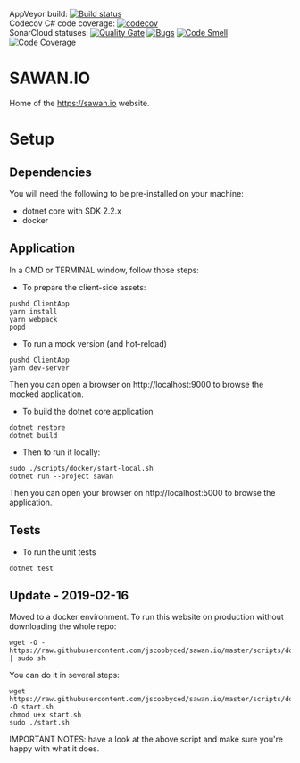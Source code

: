 AppVeyor build: [![Build status](https://ci.appveyor.com/api/projects/status/l1c7qjueue6rxulx?svg=true)](https://ci.appveyor.com/project/jscoobyced/sawan-io)  
Codecov C# code coverage: [![codecov](https://codecov.io/gh/jscoobyced/sawan.io/branch/master/graph/badge.svg)](https://codecov.io/gh/jscoobyced/sawan.io)  
SonarCloud statuses: [![Quality Gate](https://sonarcloud.io/api/project_badges/measure?project=sawan.io&metric=alert_status&v=11)](https://sonarcloud.io/dashboard?id=sawan.io)
[![Bugs](https://sonarcloud.io/api/project_badges/measure?project=sawan.io&metric=bugs&v=11)](https://sonarcloud.io/dashboard?id=sawan.io)
[![Code Smell](https://sonarcloud.io/api/project_badges/measure?project=sawan.io&metric=code_smells&v=11)](https://sonarcloud.io/dashboard?id=sawan.io)
[![Code Coverage](https://sonarcloud.io/api/project_badges/measure?project=sawan.io&metric=coverage&v=11)](https://sonarcloud.io/dashboard?id=sawan.io)

# SAWAN.IO
Home of the https://sawan.io website.

# Setup

## Dependencies

You will need the following to be pre-installed on your machine:
- dotnet core with SDK 2.2.x
- docker

## Application

In a CMD or TERMINAL window, follow those steps:
- To prepare the client-side assets:
```
pushd ClientApp
yarn install
yarn webpack
popd
```

- To run a mock version (and hot-reload)
```
pushd ClientApp
yarn dev-server
```

Then you can open a browser on http://localhost:9000 to browse the mocked application.

- To build the dotnet core application
```
dotnet restore
dotnet build
```

- Then to run it locally:
```
sudo ./scripts/docker/start-local.sh
dotnet run --project sawan
```

Then you can open your browser on http://localhost:5000 to browse the application.

## Tests

- To run the unit tests
```
dotnet test
```

## Update - 2019-02-16

Moved to a docker environment. To run this website on production without downloading the whole repo:
```
wget -O - https://raw.githubusercontent.com/jscoobyced/sawan.io/master/scripts/docker/start.sh | sudo sh
```

You can do it in several steps:
```
wget https://raw.githubusercontent.com/jscoobyced/sawan.io/master/scripts/docker/start.sh -O start.sh
chmod u+x start.sh
sudo ./start.sh
```

IMPORTANT NOTES: have a look at the above script and make sure you're happy with what it does.